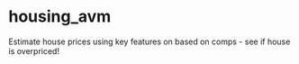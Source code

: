 # housing_avm
Estimate house prices using key features on based on comps - see if house is overpriced!
